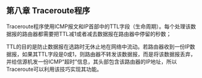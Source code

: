 ## 第八章 Traceroute程序

Traceroute程序使用ICMP报文和IP首部中的TTL字段（生命周期）。每个处理该数据报的路由器都需要把TTL减1或者减去数据报在路由器中停留的秒数；

TTL的目的是防止数据报在选路时无休止地在网络中流动。若路由器收到一份IP数据报，如果其TTL字段是0或1，则路由器不转发该数据报，而是将该数据报丢弃，并给信源机发一份ICMP“超时”信息，其头部包含该路由器的IP地址，所以Traceroute可以利用该技巧实现其功能。
